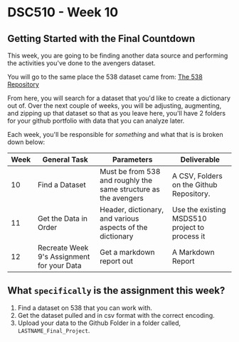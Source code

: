 # DSC510 - Week 10
## Getting Started with the Final Countdown
This week, you are going to be finding another data source and performing the activities you've done to the avengers dataset. 

You will go to the same place the 538 dataset came from: [The 538 Repository](https://github.com/fivethirtyeight/data)

From here, you will search for a dataset that you'd like to create a dictionary out of. Over the next couple of weeks, you will be adjusting, augmenting, and zipping up that dataset so that as you leave here, you'll have 2 folders for your github portfolio with data that you can analyze later.

Each week, you'll be responsible for *something* and what that is is broken down below: 

| Week 	| General Task                               	| Parameters                                                      	| Deliverable                                    	|
|------	|--------------------------------------------	|-----------------------------------------------------------------	|------------------------------------------------	|
| 10   	| Find a Dataset                             	| Must be from 538 and roughly the same structure as the avengers 	| A CSV, Folders on the Github Repository.                                       	|
| 11   	| Get the Data in Order                      	| Header, dictionary, and various aspects of the dictionary       	| Use the existing MSDS510 project to process it 	|
| 12   	| Recreate Week 9's Assignment for your Data 	| Get a markdown report out                                       	| A Markdown Report                              	|

## What `specifically` is the assignment this week?

1. Find a dataset on 538 that you can work with. 
2. Get the dataset pulled and in csv format with the correct encoding. 
3. Upload your data to the Github Folder in a folder called, `LASTNAME_Final_Project`.

